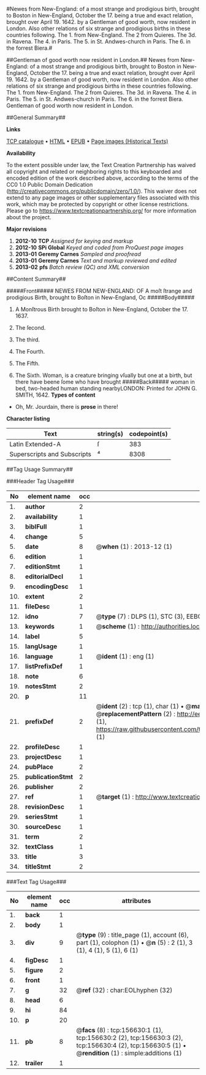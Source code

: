 #Newes from New-England: of a most strange and prodigious birth, brought to Boston in New-England, October the 17. being a true and exact relation, brought over April 19. 1642. by a Gentleman of good worth, now resident in London. Also other relations of six strange and prodigious births in these countries following. The 1. from New-England. The 2 from Quieres. The 3d. in Ravena. The 4. in Paris. The 5. in St. Andwes-church in Paris. The 6. in the forrest Biera.#

##Gentleman of good worth now resident in London.##
Newes from New-England: of a most strange and prodigious birth, brought to Boston in New-England, October the 17. being a true and exact relation, brought over April 19. 1642. by a Gentleman of good worth, now resident in London. Also other relations of six strange and prodigious births in these countries following. The 1. from New-England. The 2 from Quieres. The 3d. in Ravena. The 4. in Paris. The 5. in St. Andwes-church in Paris. The 6. in the forrest Biera.
Gentleman of good worth now resident in London.

##General Summary##

**Links**

[TCP catalogue](http://www.ota.ox.ac.uk/tcp/)  • 
[HTML](http://tei.it.ox.ac.uk/tcp/Texts-HTML/free/A90/A90085.html)  • 
[EPUB](http://tei.it.ox.ac.uk/tcp/Texts-EPUB/free/A90/A90085.epub) • 
[Page images (Historical Texts)](https://historicaltexts.jisc.ac.uk/eebo-99859719e)

**Availability**

To the extent possible under law, the Text Creation Partnership has waived all copyright and related or neighboring rights to this keyboarded and encoded edition of the work described above, according to the terms of the CC0 1.0 Public Domain Dedication (http://creativecommons.org/publicdomain/zero/1.0/). This waiver does not extend to any page images or other supplementary files associated with this work, which may be protected by copyright or other license restrictions. Please go to https://www.textcreationpartnership.org/ for more information about the project.

**Major revisions**

1. __2012-10__ __TCP__ *Assigned for keying and markup*
1. __2012-10__ __SPi Global__ *Keyed and coded from ProQuest page images*
1. __2013-01__ __Geremy Carnes__ *Sampled and proofread*
1. __2013-01__ __Geremy Carnes__ *Text and markup reviewed and edited*
1. __2013-02__ __pfs__ *Batch review (QC) and XML conversion*

##Content Summary##

#####Front#####
NEWES FROM NEW-ENGLAND: OF A moſt ſtrange and prodigious Birth, brought to Boſton in New-England, Oc
#####Body#####

1. A Monſtrous Birth brought to Boſton in New-England, October the 17. 1637.

1. The ſecond.

1. The third.

1. The Fourth.

1. The Fifth.

1. The Sixth.
Woman, is a creature bringing vſually but one at a birth, but there have beene ſome who have brought
#####Back#####
woman in bed, two-headed human standing nearbyLONDON: Printed for JOHN G. SMITH, 1642.
**Types of content**

  * Oh, Mr. Jourdain, there is **prose** in there!

**Character listing**


|Text|string(s)|codepoint(s)|
|---|---|---|
|Latin Extended-A|ſ|383|
|Superscripts             and Subscripts|⁴|8308|

##Tag Usage Summary##

###Header Tag Usage###

|No|element name|occ|attributes|
|---|---|---|---|
|1.|__author__|2||
|2.|__availability__|1||
|3.|__biblFull__|1||
|4.|__change__|5||
|5.|__date__|8| @__when__ (1) : 2013-12 (1)|
|6.|__edition__|1||
|7.|__editionStmt__|1||
|8.|__editorialDecl__|1||
|9.|__encodingDesc__|1||
|10.|__extent__|2||
|11.|__fileDesc__|1||
|12.|__idno__|7| @__type__ (7) : DLPS (1), STC (3), EEBO-CITATION (1), PROQUEST (1), VID (1)|
|13.|__keywords__|1| @__scheme__ (1) : http://authorities.loc.gov/ (1)|
|14.|__label__|5||
|15.|__langUsage__|1||
|16.|__language__|1| @__ident__ (1) : eng (1)|
|17.|__listPrefixDef__|1||
|18.|__note__|6||
|19.|__notesStmt__|2||
|20.|__p__|11||
|21.|__prefixDef__|2| @__ident__ (2) : tcp (1), char (1)  •  @__matchPattern__ (2) : ([0-9\-]+):([0-9IVX]+) (1), (.+) (1)  •  @__replacementPattern__ (2) : http://eebo.chadwyck.com/downloadtiff?vid=$1&page=$2 (1), https://raw.githubusercontent.com/textcreationpartnership/Texts/master/tcpchars.xml#$1 (1)|
|22.|__profileDesc__|1||
|23.|__projectDesc__|1||
|24.|__pubPlace__|2||
|25.|__publicationStmt__|2||
|26.|__publisher__|2||
|27.|__ref__|1| @__target__ (1) : http://www.textcreationpartnership.org/docs/. (1)|
|28.|__revisionDesc__|1||
|29.|__seriesStmt__|1||
|30.|__sourceDesc__|1||
|31.|__term__|2||
|32.|__textClass__|1||
|33.|__title__|3||
|34.|__titleStmt__|2||


###Text Tag Usage###

|No|element name|occ|attributes|
|---|---|---|---|
|1.|__back__|1||
|2.|__body__|1||
|3.|__div__|9| @__type__ (9) : title_page (1), account (6), part (1), colophon (1)  •  @__n__ (5) : 2 (1), 3 (1), 4 (1), 5 (1), 6 (1)|
|4.|__figDesc__|1||
|5.|__figure__|2||
|6.|__front__|1||
|7.|__g__|32| @__ref__ (32) : char:EOLhyphen (32)|
|8.|__head__|6||
|9.|__hi__|84||
|10.|__p__|20||
|11.|__pb__|8| @__facs__ (8) : tcp:156630:1 (1), tcp:156630:2 (2), tcp:156630:3 (2), tcp:156630:4 (2), tcp:156630:5 (1)  •  @__rendition__ (1) : simple:additions (1)|
|12.|__trailer__|1||
